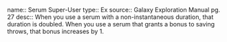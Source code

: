 name:: Serum Super-User 
type:: Ex
source:: Galaxy Exploration Manual pg. 27
desc:: When you use a serum with a non-instantaneous duration, that duration is doubled. When you use a serum that grants a bonus to saving throws, that bonus increases by 1.

